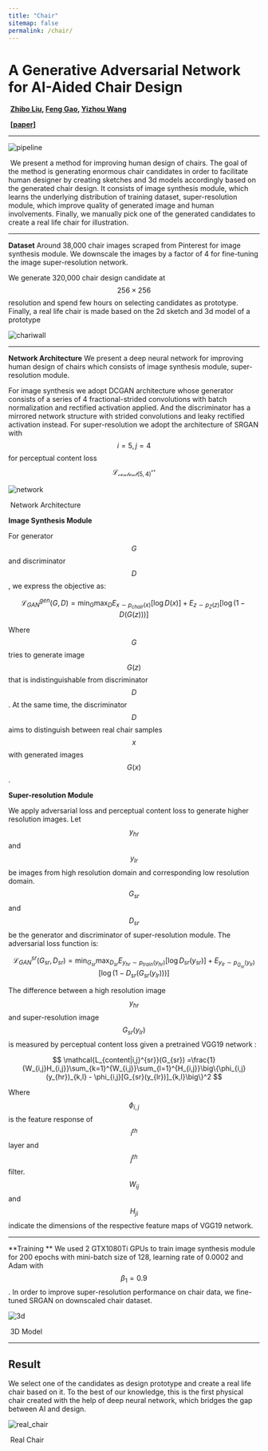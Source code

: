 ```yaml
---
title: "Chair"
sitemap: false
permalink: /chair/
---
```



# A Generative Adversarial Network for AI-Aided Chair Design

​													**[Zhibo Liu](http://zhibo-liu.com),  [Feng Gao](https://www.art.pku.edu.cn/szdw/qzjs/ysxx/gf/index.htm),  [Yizhou Wang](https://cs.pku.edu.cn/info/1180/1625.htm)**

​																			[**[paper]**](https://arxiv.org/abs/2001.11715)

---

![pipeline](/images/pipeline.jpg)

​	We present a method for improving human design of chairs. The goal of the method is generating  enormous chair candidates in order to facilitate human designer by creating sketches and 3d models accordingly based on the generated chair design. It consists of image synthesis module, which learns the underlying distribution of training dataset, super-resolution module, which improve quality of  generated image and human involvements. Finally, we manually pick one of the generated candidates to create a real life chair for illustration. 



---



**Dataset**  Around 38,000 chair images scraped from Pinterest for image synthesis module. We downscale the images by a factor of 4 for fine-tuning the image super-resolution network.

We generate 320,000 chair design candidate at $$256 \times 256$$ resolution and spend few hours on selecting candidates as prototype. Finally, a real life chair is made based on the 2d sketch and 3d model of a   prototype

![chariwall](/images/chairwall.jpg)



---



**Network Architecture**  We present a deep neural network for improving human design of chairs which consists of image synthesis module, super-resolution module. 

For image synthesis we adopt DCGAN  architecture whose generator consists of a series of 4 fractional-strided convolutions with batch normalization and rectified activation applied. And the discriminator has a mirrored network structure with strided convolutions and leaky rectified activation  instead. For super-resolution we adopt the architecture of SRGAN with  $$i=5, j=4$$ for perceptual content loss $$\mathcal{L_{content(5,4)}^{sr}}$$  	



![network](/images/network.jpg)

​																	  Network Architecture 



**Image Synthesis Module** 

For generator $$G$$ and discriminator $$D$$, we express the objective as: 

$$
\mathcal{L}_{GAN}^{gen}(G,D) =\min_{G}\max_{D} E_{x\sim p_{chair}(x)}[\log D(x)] + E_{z\sim p_{Z}(z)}[\log (1-D(G(z)))]
$$

Where $$G$$ tries to generate image $$G(z)$$ that is indistinguishable from discriminator $$D$$. At the same time, the discriminator $$D$$ aims to distinguish between real chair samples $$x$$ with generated images $$G(x)$$.

**Super-resolution Module**

We apply adversarial loss and perceptual content loss to generate higher resolution images. Let $$y_{hr}$$ and $$y_{lr}$$ be images from high resolution domain and corresponding low resolution domain. $$G_{sr}$$ and $$D_{sr}$$ be the generator and discriminator of super-resolution module. The adversarial loss function is: 

$$
\mathcal{L}_{GAN}^{sr}(G_{sr},D_{sr}) =\min_{G_{sr}}\max_{D_{sr}} E_{y_{hr}\sim p_{train}
(y_{hr})}[\log D_{sr}(y_{sr})] + E_{y_{lr}\sim p_{G_{sr}}(y_{lr})}[\log (1-D_{sr}(G_{sr}(y_{lr})))]
$$

The difference between a high resolution image $$y_{hr}$$ and super-resolution image $$G_{sr}(y_{lr})$$ is measured by perceptual content loss given a pretrained VGG19 network :

$$
\mathcal{L_{content|i,j}^{sr}}(G_{sr}) =\frac{1}{W_{i,j}H_{i,j}}\sum_{k=1}^{W_{i,j}}\sum_{l=1}^{H_{i,j}}\big\{\phi_{i,j}(y_{hr})_{k,l} - \phi_{i,j}[G_{sr}(y_{lr})]_{k,l}\big\}^2
$$

Where $$\phi_{i,j}$$ is the feature response of $$i^{th}$$ layer and $$j^{th}$$ filter. $$W_{ij}$$ and $$H_{ji}$$ indicate  the dimensions of the respective feature maps of VGG19 network. 

---

**Training ** We used 2 GTX1080Ti GPUs to train image synthesis module for 200 epochs with mini-batch size of 128, learning rate of 0.0002 and Adam with $$\beta_1 = 0.9$$ . In order to improve super-resolution performance on chair data, we fine-tuned SRGAN on downscaled chair dataset. 

![3d](/images/3d.jpg)

​																			3D Model



---



## Result 

We select one of the candidates as design prototype and create a real life chair based on it. To the best of our knowledge, this is the first physical chair created with the help of deep neural network, which bridges the gap between AI and design.

![real_chair](/images/real_chair.jpg)

​																				Real Chair 

